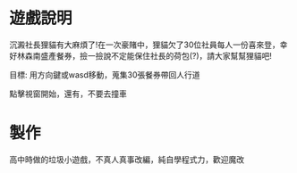 # 遊戲說明
沉澱社長狸貓有大麻煩了!在一次豪賭中，狸貓欠了30位社員每人一份喜來登，幸好林森南盛產餐券，撿一撿說不定能保住社長的荷包(?)，請大家幫幫狸貓吧!

目標: 用方向鍵或wasd移動，蒐集30張餐券帶回人行道


點擊視窗開始，還有，不要去撞車


# 製作
高中時做的垃圾小遊戲，不真人真事改編，純自學程式力，歡迎魔改
